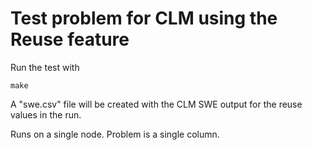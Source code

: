 # Test problem for CLM using the Reuse feature

Run the test with 

```
make
```

A "swe.csv" file will be created with the CLM SWE output for the reuse values in the run.

Runs on a single node.  Problem is a single column.

